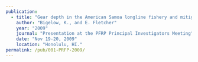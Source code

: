 ```yaml
---
publication:
  - title: "Gear depth in the American Samoa longline fishery and mitigation to minimize turtle interactions with corresponding effects on fish catches."
    author: "Bigelow, K., and E. Fletcher"
    year: "2009"
    journal: "Presentation at the PFRP Principal Investigators Meeting"
    date: "Nov 19-20, 2009"
    location: "Honolulu, HI."
permalink: /pub/001-PRFP-2009/ 
---
```

